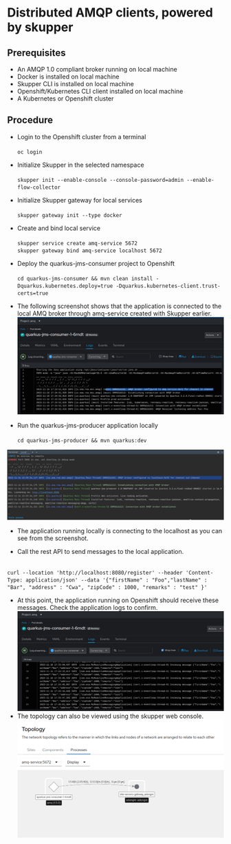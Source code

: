 # Distributed AMQP clients, powered by skupper

 ##  Prerequisites
 - An AMQP 1.0 compliant broker running on local machine
 - Docker is installed on local machine
 - Skupper CLI is installed on local machine
 - Openshift/Kubernetes CLI client installed on local machine
 - A Kubernetes or Openshift cluster

 ## Procedure
 - Login to the Openshift cluster from a terminal</br></br>
 ``oc login``
- Initialize Skupper in the selected namespace</br></br>
 ``skupper init --enable-console --console-password=admin --enable-flow-collector``
- Initialize Skupper gateway for local services</br></br>
 `` skupper gateway init --type docker
  ``
- Create and bind local service</br></br>
``skupper service create amq-service 5672``</br>
``
  skupper gateway bind amq-service localhost 5672
  ``
- Deploy the quarkus-jms-consumer project to Openshift</br></br>
 ``cd quarkus-jms-consumer && mvn clean install -Dquarkus.kubernetes.deploy=true -Dquarkus.kubernetes-client.trust-certs=true``
- The following screenshot shows that the application is connected to the local AMQ broker through 
  amq-service created with Skupper earlier.
![img.png](img.png)

- Run the quarkus-jms-producer application locally </br></br>
 ``cd quarkus-jms-producer && mvn quarkus:dev``

![img_1.png](img_1.png)

- The application running locally is connecting to the localhost as you can see from the screenshot.

- Call the rest API to send messages to the local application.</br></br>

``curl --location 'http://localhost:8080/register' --header 'Content-Type: application/json' --data '{"firstName" : "Foo","lastName" : "Bar",
"address" : "Cwa",
"zipCode" : 1000,
"remarks" : "test"
}'
``

- At this point, the application running on Openshift should receive these messages. Check the application logs to confirm.
![img_2.png](img_2.png)
- The topology can also be viewed using the skupper web console.
![img_4.png](img_4.png)
